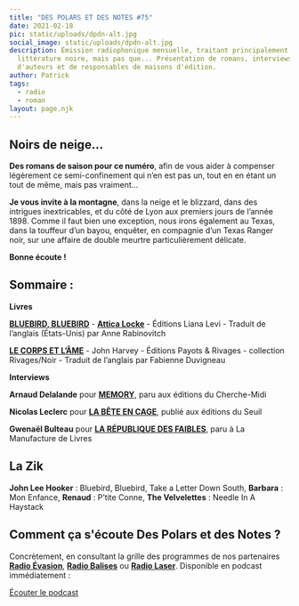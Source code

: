 ```yaml
---
title: "DES POLARS ET DES NOTES #75"
date: 2021-02-18
pic: static/uploads/dpdn-alt.jpg
social_image: static/uploads/dpdn-alt.jpg
description: Émission radiophonique mensuelle, traitant principalement de
  littérature noire, mais pas que... Présentation de romans, interviews
  d'auteurs et de responsables de maisons d'édition.
author: Patrick
tags:
  - radio
  - roman
layout: page.njk
---
```

## Noirs de neige...

**Des romans de saison pour ce numéro**, afin de vous aider à compenser légèrement ce semi-confinement qui n’en est pas un, tout en en étant un tout de même, mais pas vraiment...

**Je vous invite à la montagne**, dans la neige et le blizzard, dans des intrigues inextricables, et du côté de Lyon aux premiers jours de l’année 1898. Comme il faut bien une exception, nous irons également au Texas, dans la touffeur d’un bayou, enquêter, en compagnie d’un Texas Ranger noir, sur une affaire de double meurtre particulièrement délicate.

**Bonne écoute !**

## Sommaire :

**Livres**

**[BLUEBIRD, BLUEBIRD](https://quatresansquatre.com/article/chronique-livre-bluebird-bluebird-de-attica-locke-1611495157)** - **[Attica Locke](https://quatresansquatre.com/tags/locke)** - Éditions Liana Levi - Traduit de l’anglais (États-Unis) par Anne Rabinovitch

**[LE CORPS ET L’ÂME](https://quatresansquatre.com/article/chronique-livre-le-corps-et-l-me-de-john-harvey-1611742990)** - John Harvey - Éditions Payots & Rivages - collection Rivages/Noir - Traduit de l’anglais par Fabienne Duvigneau

**Interviews**

**Arnaud Delalande** pour **[MEMORY](https://quatresansquatre.com/article/chronique-livre-memory-de-arnaud-delalande-1612802261)**, paru aux éditions du Cherche-Midi

**Nicolas Leclerc** pour **[LA BÊTE EN CAGE](https://quatresansquatre.com/article/chronique-livre-la-b-te-en-cage-de-nicolas-leclerc-1611852659)**, publié aux éditions du Seuil

**Gwenaël Bulteau** pour **[LA RÉPUBLIQUE DES FAIBLES](https://quatresansquatre.com/article/chronique-livre-la-r-publique-des-faibles-de-gwenael-bulteau-1612458672)**, paru à La Manufacture de Livres

## La Zik

**John Lee Hooker** : Bluebird, Bluebird, Take a Letter Down South, **Barbara** : Mon Enfance, **Renaud** : P’tite Conne, **The Velvelettes** : Needle In A Haystack

## Comment ça s'écoute Des Polars et des Notes ?

Concrètement, en consultant la grille des programmes de nos partenaires **[Radio Évasion](https://www.radioevasion.net/)**, **[Radio Balises](https://radiobalises.com/)** ou **[Radio Laser](https://www.radiolaser.fr/)**.
Disponible en podcast immédiatement :

[Écouter le podcast](https://www.radioevasion.net/2021/02/18/des-polars-et-des-notes-75-noirs-de-neige/)